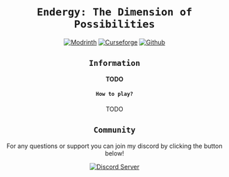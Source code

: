 <div align="center">

# `Endergy: The Dimension of Possibilities`

[![Modrinth](https://cdn.jsdelivr.net/npm/@intergrav/devins-badges@2/assets/cozy/available/modrinth_64h.png)](https://modrinth.com/mod/ygasi/versions)
[![Curseforge](https://cdn.jsdelivr.net/npm/@intergrav/devins-badges@2/assets/cozy/available/curseforge_64h.png)](https://www.curseforge.com/minecraft/mc-mods/ygasi)
[![Github](https://cdn.jsdelivr.net/npm/@intergrav/devins-badges@2/assets/cozy/available/github_64h.png)](https://github.com/MayaqqDev/youve-got-a-skill-issue/)
## `Information`

**TODO**

#### `How to play?`

TODO

## `Community`

For any questions or support you can join my discord by clicking the button below!

[![Discord Server](https://cdn.jsdelivr.net/npm/@intergrav/devins-badges@2/assets/cozy/social/discord-singular_64h.png)](https://discord.gg/w7PpGax9Bq)
</div>
